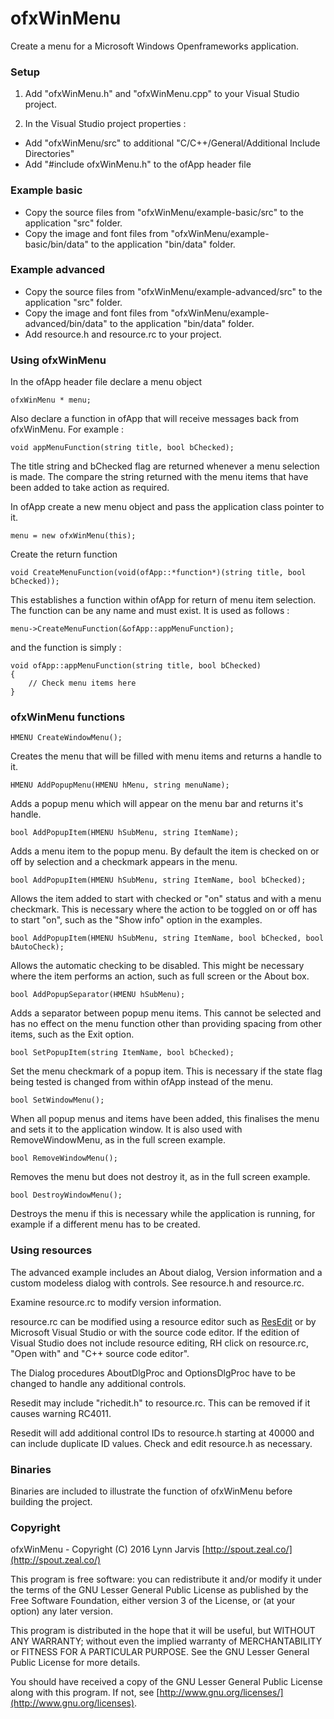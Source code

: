 # ofxWinMenu

Create a menu for a Microsoft Windows Openframeworks application.

### Setup

1. Add "ofxWinMenu.h" and "ofxWinMenu.cpp" to your Visual Studio project.

2. In the Visual Studio project properties :

- Add "ofxWinMenu/src" to additional "C/C++/General/Additional Include Directories"
- Add "#include ofxWinMenu.h" to the ofApp header file

### Example basic

- Copy the source files from "ofxWinMenu/example-basic/src" to the application "src" folder.
- Copy the image and font files from "ofxWinMenu/example-basic/bin/data" to the application "bin/data" folder.

### Example advanced

- Copy the source files from "ofxWinMenu/example-advanced/src" to the application "src" folder.
- Copy the image and font files from "ofxWinMenu/example-advanced/bin/data" to the application "bin/data" folder.
- Add resource.h and resource.rc to your project.

### Using ofxWinMenu

In the ofApp header file declare a menu object

    ofxWinMenu * menu;
  
Also declare a function in ofApp that will receive messages back from ofxWinMenu. For example :

    void appMenuFunction(string title, bool bChecked);
  
The title string and bChecked flag are returned whenever a menu selection is made. The compare the string returned with the menu items that have been added to take action as required.

In ofApp create a new menu object and pass the application class pointer to it.

    menu = new ofxWinMenu(this);
  
Create the return function

    void CreateMenuFunction(void(ofApp::*function*)(string title, bool bChecked));
  
This establishes a function within ofApp for return of menu item selection. The function can be any name and must exist. It is used as follows :

    menu->CreateMenuFunction(&ofApp::appMenuFunction);
  
and the function is simply :

    void ofApp::appMenuFunction(string title, bool bChecked)
    {
        // Check menu items here
    }

### ofxWinMenu functions

    HMENU CreateWindowMenu();

Creates the menu that will be filled with menu items and returns a handle to it.

    HMENU AddPopupMenu(HMENU hMenu, string menuName);

Adds a popup menu which will appear on the menu bar and returns it's handle.

    bool AddPopupItem(HMENU hSubMenu, string ItemName);

Adds a menu item to the popup menu. By default the item is checked on or off by selection and a checkmark appears in the menu.

    bool AddPopupItem(HMENU hSubMenu, string ItemName, bool bChecked);

Allows the item added to start with checked or "on" status and with a menu checkmark. This is necessary where the action to be toggled on or off has to start "on", such as the "Show info" option in the examples.

    bool AddPopupItem(HMENU hSubMenu, string ItemName, bool bChecked, bool bAutoCheck);

Allows the automatic checking to be disabled. This might be necessary where the item performs an action, such as full screen or the About box.

    bool AddPopupSeparator(HMENU hSubMenu);

Adds a separator between popup menu items. This cannot be selected and has no effect on the menu function other than providing spacing from other items, such as the Exit option.

    bool SetPopupItem(string ItemName, bool bChecked);
    
Set the menu checkmark of a popup item. This is necessary if the state flag being tested is changed from within ofApp instead of the menu.

    bool SetWindowMenu();

When all popup menus and items have been added, this finalises the menu and sets it to the application window. It is also used with RemoveWindowMenu, as in the full screen example.

    bool RemoveWindowMenu();

Removes the menu but does not destroy it, as in the full screen example.

    bool DestroyWindowMenu();

Destroys the menu if this is necessary while the application is running, for example if a different menu has to be created.

### Using resources

The advanced example includes an About dialog, Version information and a custom modeless dialog with controls. See resource.h and resource.rc. 

Examine resource.rc to modify version information.

resource.rc can be modified using a resource editor such as [ResEdit](http://www.resedit.net) or by Microsoft Visual Studio or with the source code editor. If the edition of Visual Studio does not include resource editing, RH click on resource.rc, "Open with" and "C++ source code editor".

The Dialog procedures AboutDlgProc and OptionsDlgProc have to be changed to handle any additional controls.

Resedit may include "richedit.h" to resource.rc. This can be removed if it causes warning RC4011.

Resedit will add additional control IDs to resource.h starting at 40000 and can include duplicate ID values. Check and edit resource.h as necessary.

### Binaries

Binaries are included to illustrate the function of ofxWinMenu before building the project.

### Copyright

ofxWinMenu - Copyright (C) 2016 Lynn Jarvis [http://spout.zeal.co/](http://spout.zeal.co/)

This program is free software: you can redistribute it and/or modify it under the terms of the GNU Lesser  General Public License as published by the Free Software Foundation, either version 3 of the License, or (at your option) any later version.

This program is distributed in the hope that it will be useful, but WITHOUT ANY WARRANTY; without even the implied warranty of MERCHANTABILITY or FITNESS FOR A PARTICULAR PURPOSE.  See the GNU Lesser General Public License for more details.

You should have received a copy of the GNU Lesser General Public License along with this program.  If not, see [http://www.gnu.org/licenses/](http://www.gnu.org/licenses).
